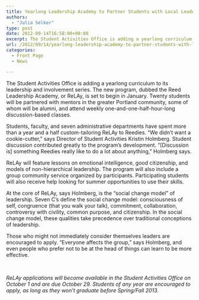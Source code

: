 ```yaml
---
title: Yearlong Leadership Academy to Partner Students with Local Leaders
authors: 
  - "Julia Selker"
type: post
date: 2012-09-14T16:58:00+00:00
excerpt: The Student Activities Office is adding a yearlong curriculum to its leadership and involvement series. The new program, dubbed the Reed Leadership Academy, or ReLAy, is set to begin in January. Twenty students will be partnered with mentors in the greater Portland community, some of whom will be alumni, and attend weekly one-and-one-half-hour-long discussion-based classes.
url: /2012/09/14/yearlong-leadership-academy-to-partner-students-with-local-leaders/
categories:
  - Front Page
  - News

---
```

The Student Activities Office is adding a yearlong curriculum to its leadership and involvement series. The new program, dubbed the Reed Leadership Academy, or ReLAy, is set to begin in January. Twenty students will be partnered with mentors in the greater Portland community, some of whom will be alumni, and attend weekly one-and-one-half-hour-long discussion-based classes.

Students, faculty, and seven administrative departments have spent more than a year and a half custom-tailoring ReLAy to Reedies. “We didn’t want a cookie-cutter,” says Director of Student Activities Kristin Holmberg. Student discussion contributed greatly to the program’s development. “[Discussion is] something Reedies really like to do a lot about anything,” Holmberg says.

ReLAy will feature lessons on emotional intelligence, good citizenship, and models of non-hierarchical leadership. The program will also include a group community service organized by participants. Participating students will also receive help looking for summer opportunities to use their skills.

At the core of ReLAy, says Holmberg, is the “social change model” of leadership. Seven C’s define the social change model: consciousness of self, congruence (that you walk your talk), commitment, collaboration, controversy with civility, common purpose, and citizenship. In the social change model, these qualities take precedence over traditional conceptions of leadership.

Those who might not immediately consider themselves leaders are encouraged to apply. “Everyone affects the group,” says Holmberg, and even people who prefer not to be at the head of things can learn to be more effective.

&nbsp;

_ReLAy applications will become available in the Student Activities Office on October 1 and are due October 29. Students of any year are encouraged to apply, as long as they won’t graduate before Spring/Fall 2013._